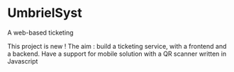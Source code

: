 # UmbrielSyst
A web-based ticketing


This project is new !
The aim : build a ticketing service, with a frontend and a backend. Have a support for mobile solution with a QR scanner
written in Javascript
